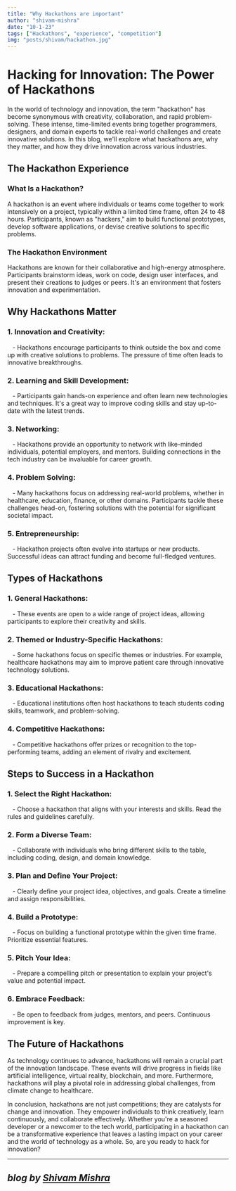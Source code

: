 ```yaml
---
title: "Why Hackathons are important"
author: "shivam-mishra"
date: "10-1-23"
tags: ["Hackathons", "experience", "competition"]
img: "posts/shivam/hackathon.jpg"
---
```


# Hacking for Innovation: The Power of Hackathons

In the world of technology and innovation, the term "hackathon" has become synonymous with creativity, collaboration, and rapid problem-solving. These intense, time-limited events bring together programmers, designers, and domain experts to tackle real-world challenges and create innovative solutions. In this blog, we'll explore what hackathons are, why they matter, and how they drive innovation across various industries.

## The Hackathon Experience

### What Is a Hackathon?

A hackathon is an event where individuals or teams come together to work intensively on a project, typically within a limited time frame, often 24 to 48 hours. Participants, known as "hackers," aim to build functional prototypes, develop software applications, or devise creative solutions to specific problems.

### The Hackathon Environment

Hackathons are known for their collaborative and high-energy atmosphere. Participants brainstorm ideas, work on code, design user interfaces, and present their creations to judges or peers. It's an environment that fosters innovation and experimentation.

## Why Hackathons Matter

### 1. **Innovation and Creativity:**

   - Hackathons encourage participants to think outside the box and come up with creative solutions to problems. The pressure of time often leads to innovative breakthroughs.

### 2. **Learning and Skill Development:**

   - Participants gain hands-on experience and often learn new technologies and techniques. It's a great way to improve coding skills and stay up-to-date with the latest trends.

### 3. **Networking:**

   - Hackathons provide an opportunity to network with like-minded individuals, potential employers, and mentors. Building connections in the tech industry can be invaluable for career growth.

### 4. **Problem Solving:**

   - Many hackathons focus on addressing real-world problems, whether in healthcare, education, finance, or other domains. Participants tackle these challenges head-on, fostering solutions with the potential for significant societal impact.

### 5. **Entrepreneurship:**

   - Hackathon projects often evolve into startups or new products. Successful ideas can attract funding and become full-fledged ventures.

## Types of Hackathons

### 1. **General Hackathons:**

   - These events are open to a wide range of project ideas, allowing participants to explore their creativity and skills.

### 2. **Themed or Industry-Specific Hackathons:**

   - Some hackathons focus on specific themes or industries. For example, healthcare hackathons may aim to improve patient care through innovative technology solutions.

### 3. **Educational Hackathons:**

   - Educational institutions often host hackathons to teach students coding skills, teamwork, and problem-solving.

### 4. **Competitive Hackathons:**

   - Competitive hackathons offer prizes or recognition to the top-performing teams, adding an element of rivalry and excitement.

## Steps to Success in a Hackathon

### 1. **Select the Right Hackathon:**

   - Choose a hackathon that aligns with your interests and skills. Read the rules and guidelines carefully.

### 2. **Form a Diverse Team:**

   - Collaborate with individuals who bring different skills to the table, including coding, design, and domain knowledge.

### 3. **Plan and Define Your Project:**

   - Clearly define your project idea, objectives, and goals. Create a timeline and assign responsibilities.

### 4. **Build a Prototype:**

   - Focus on building a functional prototype within the given time frame. Prioritize essential features.

### 5. **Pitch Your Idea:**

   - Prepare a compelling pitch or presentation to explain your project's value and potential impact.

### 6. **Embrace Feedback:**

   - Be open to feedback from judges, mentors, and peers. Continuous improvement is key.

## The Future of Hackathons

As technology continues to advance, hackathons will remain a crucial part of the innovation landscape. These events will drive progress in fields like artificial intelligence, virtual reality, blockchain, and more. Furthermore, hackathons will play a pivotal role in addressing global challenges, from climate change to healthcare.

In conclusion, hackathons are not just competitions; they are catalysts for change and innovation. They empower individuals to think creatively, learn continuously, and collaborate effectively. Whether you're a seasoned developer or a newcomer to the tech world, participating in a hackathon can be a transformative experience that leaves a lasting impact on your career and the world of technology as a whole. So, are you ready to hack for innovation?

---
 _blog by [Shivam Mishra](https://github.com/Shivam-Fl)_
---